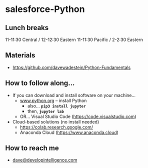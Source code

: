 # salesforce-Python

## Lunch breaks
11-11:30 Central / 12-12:30 Eastern
11-11:30 Pacific / 2-2:30 Eastern

## Materials
* https://github.com/davewadestein/Python-Fundamentals

## How to follow along...
* If you can download and install software on your machine...
  * www.python.org – install Python
    * also... __`pip3 install jupyter`__
    * then, __`jupyter lab`__
  * OR... Visual Studio Code (https://code.visualstudio.com)
* Cloud-based solutions (no install needed)
  * https://colab.research.google.com/
  * Anaconda Cloud (https://www.anaconda.cloud)


## How to reach me
* dave@developintelligence.com
